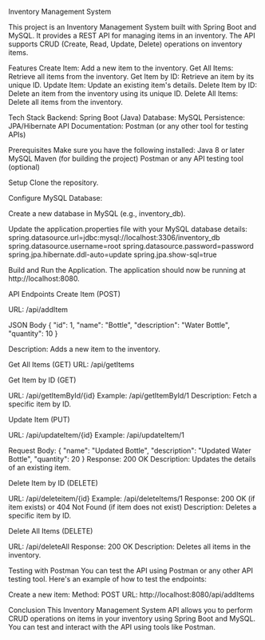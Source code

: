 Inventory Management System

This project is an Inventory Management System built with Spring Boot and MySQL. It provides a REST API for managing items in an inventory. The API supports CRUD (Create, Read, Update, Delete) operations on inventory items.

Features
Create Item: Add a new item to the inventory.
Get All Items: Retrieve all items from the inventory.
Get Item by ID: Retrieve an item by its unique ID.
Update Item: Update an existing item's details.
Delete Item by ID: Delete an item from the inventory using its unique ID.
Delete All Items: Delete all items from the inventory.

Tech Stack
Backend: Spring Boot (Java)
Database: MySQL
Persistence: JPA/Hibernate
API Documentation: Postman (or any other tool for testing APIs)

Prerequisites
Make sure you have the following installed:
Java 8 or later
MySQL
Maven (for building the project)
Postman or any API testing tool (optional)

Setup
Clone the repository.

Configure MySQL Database:

Create a new database in MySQL (e.g., inventory_db).

Update the application.properties file with your MySQL database details:
spring.datasource.url=jdbc:mysql://localhost:3306/inventory_db
spring.datasource.username=root
spring.datasource.password=password
spring.jpa.hibernate.ddl-auto=update
spring.jpa.show-sql=true

Build and Run the Application.
The application should now be running at http://localhost:8080.

API Endpoints
Create Item (POST)

URL: /api/addItem

JSON Body
{
    "id": 1,
    "name": "Bottle",
    "description": "Water Bottle",
    "quantity": 10
}

Description: Adds a new item to the inventory.


Get All Items (GET)
URL: /api/getItems


Get Item by ID (GET)

URL: /api/getItemById/{id}
Example: /api/getItemById/1
Description: Fetch a specific item by ID.


Update Item (PUT)

URL: /api/updateItem/{id}
Example: /api/updateItem/1

Request Body:
{
    "name": "Updated Bottle",
    "description": "Updated Water Bottle",
    "quantity": 20
}
Response: 200 OK
Description: Updates the details of an existing item.


Delete Item by ID (DELETE)

URL: /api/deleteitem/{id}
Example: /api/deleteItems/1
Response: 200 OK (if item exists) or 404 Not Found (if item does not exist)
Description: Deletes a specific item by ID.


Delete All Items (DELETE)

URL: /api/deleteAll
Response: 200 OK
Description: Deletes all items in the inventory.

Testing with Postman
You can test the API using Postman or any other API testing tool. Here's an example of how to test the endpoints:

Create a new item:
Method: POST
URL: http://localhost:8080/api/addItems

Conclusion
This Inventory Management System API allows you to perform CRUD operations on items in your inventory using Spring Boot and MySQL. You can test and interact with the API using tools like Postman.
